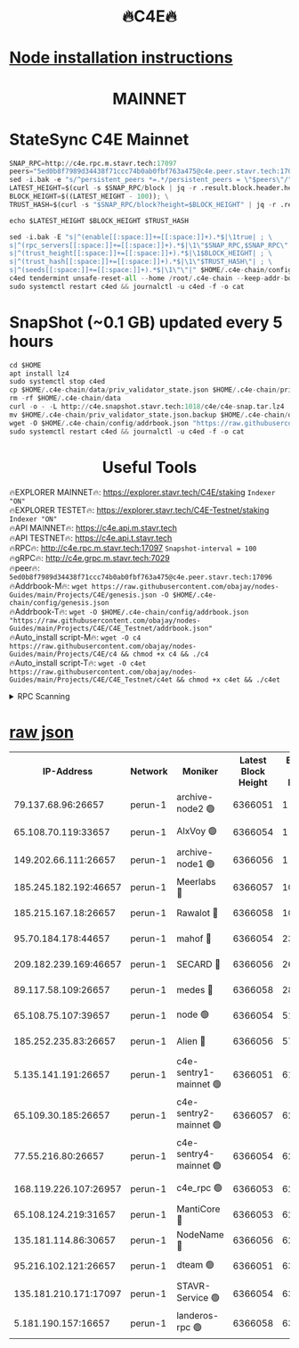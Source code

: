 <h1 align="center"> 🔥C4E🔥</h1>

[Node installation instructions](https://github.com/obajay/nodes-Guides/tree/main/Projects/C4E)
=

<h1 align="center"> MAINNET</h1>

# StateSync C4E Mainnet
```python
SNAP_RPC=http://c4e.rpc.m.stavr.tech:17097
peers="5ed0b8f7989d34438f71ccc74b0ab0fbf763a475@c4e.peer.stavr.tech:17096"
sed -i.bak -e "s/^persistent_peers *=.*/persistent_peers = \"$peers\"/" $HOME/.c4e-chain/config/config.toml
LATEST_HEIGHT=$(curl -s $SNAP_RPC/block | jq -r .result.block.header.height); \
BLOCK_HEIGHT=$((LATEST_HEIGHT - 100)); \
TRUST_HASH=$(curl -s "$SNAP_RPC/block?height=$BLOCK_HEIGHT" | jq -r .result.block_id.hash)

echo $LATEST_HEIGHT $BLOCK_HEIGHT $TRUST_HASH

sed -i.bak -E "s|^(enable[[:space:]]+=[[:space:]]+).*$|\1true| ; \
s|^(rpc_servers[[:space:]]+=[[:space:]]+).*$|\1\"$SNAP_RPC,$SNAP_RPC\"| ; \
s|^(trust_height[[:space:]]+=[[:space:]]+).*$|\1$BLOCK_HEIGHT| ; \
s|^(trust_hash[[:space:]]+=[[:space:]]+).*$|\1\"$TRUST_HASH\"| ; \
s|^(seeds[[:space:]]+=[[:space:]]+).*$|\1\"\"|" $HOME/.c4e-chain/config/config.toml
c4ed tendermint unsafe-reset-all --home /root/.c4e-chain --keep-addr-book
sudo systemctl restart c4ed && journalctl -u c4ed -f -o cat
```
# SnapShot (~0.1 GB) updated every 5 hours
```python
cd $HOME
apt install lz4
sudo systemctl stop c4ed
cp $HOME/.c4e-chain/data/priv_validator_state.json $HOME/.c4e-chain/priv_validator_state.json.backup
rm -rf $HOME/.c4e-chain/data
curl -o - -L http://c4e.snapshot.stavr.tech:1018/c4e/c4e-snap.tar.lz4 | lz4 -c -d - | tar -x -C $HOME/.c4e-chain --strip-components 2
mv $HOME/.c4e-chain/priv_validator_state.json.backup $HOME/.c4e-chain/data/priv_validator_state.json
wget -O $HOME/.c4e-chain/config/addrbook.json "https://raw.githubusercontent.com/obajay/nodes-Guides/main/Projects/C4E/addrbook.json"
sudo systemctl restart c4ed && journalctl -u c4ed -f -o cat
```
 <h1 align="center"> Useful Tools</h1>

🔥EXPLORER MAINNET🔥:  https://explorer.stavr.tech/C4E/staking            `Indexer "ON"` \
🔥EXPLORER TESTET🔥:   https://explorer.stavr.tech/C4E-Testnet/staking     `Indexer "ON"` \
🔥API MAINNET🔥:       https://c4e.api.m.stavr.tech \
🔥API TESTNET🔥:       https://c4e.api.t.stavr.tech \
🔥RPC🔥:               http://c4e.rpc.m.stavr.tech:17097                  `Snapshot-interval = 100` \
🔥gRPC🔥:              http://c4e.grpc.m.stavr.tech:7029 \
🔥peer🔥:              `5ed0b8f7989d34438f71ccc74b0ab0fbf763a475@c4e.peer.stavr.tech:17096` \
🔥Addrbook-M🔥:    ```wget https://raw.githubusercontent.com/obajay/nodes-Guides/main/Projects/C4E/genesis.json -O $HOME/.c4e-chain/config/genesis.json``` \
🔥Addrbook-T🔥:    ```wget -O $HOME/.c4e-chain/config/addrbook.json "https://raw.githubusercontent.com/obajay/nodes-Guides/main/Projects/C4E/C4E_Testnet/addrbook.json"``` \
🔥Auto_install script-M🔥: ```wget -O c4 https://raw.githubusercontent.com/obajay/nodes-Guides/main/Projects/C4E/c4 && chmod +x c4 && ./c4``` \
🔥Auto_install script-T🔥: ```wget -O c4et https://raw.githubusercontent.com/obajay/nodes-Guides/main/Projects/C4E/C4E_Testnet/c4et && chmod +x c4et && ./c4et```




<details>
<summary>RPC Scanning</summary>

<h2 align="center"> We scan nodes in real time every 4 hours. And we provide the final result of RPC endpoints.
We cannot influence the operation of these nodes in any way. </h2>


```python
If Voting Power is higher than 0 --> then the Node is a validator of the network and may be subject to attack and be a potential threat to the chain.
```
```python
We marked such validators with a red symbol
```

</details>

[raw json](https://rpc-check.c4e.stavr.tech/c4e/rpc-c4e-result.json)
=



<table><tr><th>IP-Address</th><th>Network</th><th>Moniker</th><th>Latest Block Height</th><th>Earliest Block Height</th><th>Catching Up</th><th>Tx Index</th><th>Voting Power</th><th>Scan Time</th></tr><tr><td>79.137.68.96:26657</td><td>perun-1</td><td>archive-node2 🟢</td><td>6366051</td><td>1</td><td>False</td><td>on</td><td>0</td><td>2023-12-20T06:17:40.378742302UTC</td></tr><tr><td>65.108.70.119:33657</td><td>perun-1</td><td>AlxVoy 🟢</td><td>6366054</td><td>1</td><td>False</td><td>on</td><td>0</td><td>2023-12-20T06:17:57.062044092UTC</td></tr><tr><td>149.202.66.111:26657</td><td>perun-1</td><td>archive-node1 🟢</td><td>6366056</td><td>1</td><td>False</td><td>on</td><td>0</td><td>2023-12-20T06:18:12.823785450UTC</td></tr><tr><td>185.245.182.192:46657</td><td>perun-1</td><td>Meerlabs 🔴</td><td>6366057</td><td>1051501</td><td>False</td><td>on</td><td>493550</td><td>2023-12-20T06:18:18.340408873UTC</td></tr><tr><td>185.215.167.18:26657</td><td>perun-1</td><td>Rawalot 🔴</td><td>6366058</td><td>1090501</td><td>False</td><td>on</td><td>579034</td><td>2023-12-20T06:18:29.624759964UTC</td></tr><tr><td>95.70.184.178:44657</td><td>perun-1</td><td>mahof 🔴</td><td>6366054</td><td>2342001</td><td>False</td><td>off</td><td>1357006</td><td>2023-12-20T06:17:56.390970881UTC</td></tr><tr><td>209.182.239.169:46657</td><td>perun-1</td><td>SECARD 🔴</td><td>6366056</td><td>2616101</td><td>False</td><td>off</td><td>675729</td><td>2023-12-20T06:18:10.433277696UTC</td></tr><tr><td>89.117.58.109:26657</td><td>perun-1</td><td>medes 🔴</td><td>6366058</td><td>2826001</td><td>False</td><td>off</td><td>471345</td><td>2023-12-20T06:18:24.859142332UTC</td></tr><tr><td>65.108.75.107:39657</td><td>perun-1</td><td>node 🟢</td><td>6366054</td><td>5198801</td><td>False</td><td>on</td><td>0</td><td>2023-12-20T06:17:59.532729237UTC</td></tr><tr><td>185.252.235.83:26657</td><td>perun-1</td><td>Alien 🔴</td><td>6366056</td><td>5736001</td><td>False</td><td>on</td><td>380508</td><td>2023-12-20T06:18:13.489701634UTC</td></tr><tr><td>5.135.141.191:26657</td><td>perun-1</td><td>c4e-sentry1-mainnet 🟢</td><td>6366051</td><td>6198001</td><td>False</td><td>on</td><td>0</td><td>2023-12-20T06:17:39.921321541UTC</td></tr><tr><td>65.109.30.185:26657</td><td>perun-1</td><td>c4e-sentry2-mainnet 🟢</td><td>6366057</td><td>6238301</td><td>False</td><td>on</td><td>0</td><td>2023-12-20T06:18:17.973181964UTC</td></tr><tr><td>77.55.216.80:26657</td><td>perun-1</td><td>c4e-sentry4-mainnet 🟢</td><td>6366054</td><td>6241001</td><td>False</td><td>on</td><td>0</td><td>2023-12-20T06:17:56.736832182UTC</td></tr><tr><td>168.119.226.107:26957</td><td>perun-1</td><td>c4e_rpc 🟢</td><td>6366053</td><td>6266053</td><td>False</td><td>on</td><td>0</td><td>2023-12-20T06:17:49.285248893UTC</td></tr><tr><td>65.108.124.219:31657</td><td>perun-1</td><td>MantiCore 🔴</td><td>6366053</td><td>6266053</td><td>False</td><td>off</td><td>837689</td><td>2023-12-20T06:17:55.889141971UTC</td></tr><tr><td>135.181.114.86:30657</td><td>perun-1</td><td>NodeName 🔴</td><td>6366056</td><td>6284301</td><td>False</td><td>off</td><td>333717</td><td>2023-12-20T06:18:13.198480218UTC</td></tr><tr><td>95.216.102.121:26657</td><td>perun-1</td><td>dteam 🟢</td><td>6366051</td><td>6354001</td><td>False</td><td>on</td><td>0</td><td>2023-12-20T06:17:40.821307821UTC</td></tr><tr><td>135.181.210.171:17097</td><td>perun-1</td><td>STAVR-Service 🟢</td><td>6366054</td><td>6363001</td><td>False</td><td>on</td><td>0</td><td>2023-12-20T06:18:01.961606292UTC</td></tr><tr><td>5.181.190.157:16657</td><td>perun-1</td><td>landeros-rpc 🟢</td><td>6366058</td><td>6364001</td><td>False</td><td>on</td><td>0</td><td>2023-12-20T06:18:29.324767929UTC</td></tr></table>
